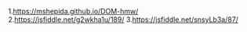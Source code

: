 1.https://mshepida.github.io/DOM-hmw/
2.https://jsfiddle.net/g2wkha1u/189/ 
3.https://jsfiddle.net/snsyLb3a/87/
